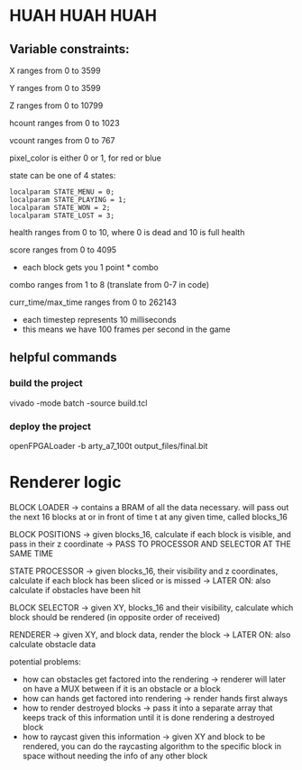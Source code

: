 # HUAH HUAH HUAH

## Variable constraints:

X ranges from 0 to 3599

Y ranges from 0 to 3599

Z ranges from 0 to 10799

hcount ranges from 0 to 1023

vcount ranges from 0 to 767

pixel_color is either 0 or 1, for red or blue

state can be one of 4 states:

    localparam STATE_MENU = 0;
    localparam STATE_PLAYING = 1;
    localparam STATE_WON = 2;
    localparam STATE_LOST = 3;

health ranges from 0 to 10, where 0 is dead and 10 is full health

score ranges from 0 to 4095

- each block gets you 1 point * combo

combo ranges from 1 to 8 (translate from 0-7 in code)

curr_time/max_time ranges from 0 to 262143

- each timestep represents 10 milliseconds
- this means we have 100 frames per second in the game

## helpful commands

### build the project

vivado -mode batch -source build.tcl

### deploy the project

openFPGALoader -b arty_a7_100t output_files/final.bit

# Renderer logic

BLOCK LOADER -> contains a BRAM of all the data necessary. will pass out the next 16 blocks at or in front of time t at any given time, called blocks_16

BLOCK POSITIONS -> given blocks_16, calculate if each block is visible, and pass in their z coordinate
    -> PASS TO PROCESSOR AND SELECTOR AT THE SAME TIME

STATE PROCESSOR -> given blocks_16, their visibility and z coordinates, calculate if each block has been sliced or is missed
    -> LATER ON: also calculate if obstacles have been hit

BLOCK SELECTOR -> given XY, blocks_16 and their visibility, calculate which block should be rendered (in opposite order of received)

RENDERER -> given XY, and block data, render the block
    -> LATER ON: also calculate obstacle data

potential problems:
- how can obstacles get factored into the rendering
    -> renderer will later on have a MUX between if it is an obstacle or a block
- how can hands get factored into rendering
    -> render hands first always
- how to render destroyed blocks
    -> pass it into a separate array that keeps track of this information until it is done rendering a destroyed block
- how to raycast given this information
    -> given XY and block to be rendered, you can do the raycasting algorithm to the specific block in space without needing the info of any other block